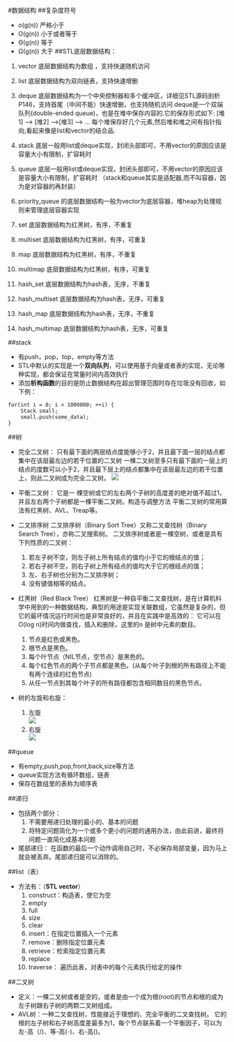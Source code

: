#数据结构
##复杂度符号
* o(g(n)) 严格小于
* O(g(n)) 小于或者等于
* Θ(g(n)) 等于
* Ω(g(n)) 大于
##STL底层数据结构：
1. vector      底层数据结构为数组 ，支持快速随机访问

2. list            底层数据结构为双向链表，支持快速增删

3. deque       底层数据结构为一个中央控制器和多个缓冲区，详细见STL源码剖析P146，支持首尾（中间不能）快速增删，也支持随机访问
deque是一个双端队列(double-ended queue)，也是在堆中保存内容的.它的保存形式如下:
[堆1] --> [堆2] -->[堆3] --> ...
每个堆保存好几个元素,然后堆和堆之间有指针指向,看起来像是list和vector的结合品.

4. stack        底层一般用list或deque实现，封闭头部即可，不用vector的原因应该是容量大小有限制，扩容耗时

5. queue     底层一般用list或deque实现，封闭头部即可，不用vector的原因应该是容量大小有限制，扩容耗时
（stack和queue其实是适配器,而不叫容器，因为是对容器的再封装）

6. priority_queue     的底层数据结构一般为vector为底层容器，堆heap为处理规则来管理底层容器实现

7. set                   底层数据结构为红黑树，有序，不重复

8. multiset         底层数据结构为红黑树，有序，可重复 

9. map                底层数据结构为红黑树，有序，不重复

10. multimap    底层数据结构为红黑树，有序，可重复

11. hash_set     底层数据结构为hash表，无序，不重复

12. hash_multiset 底层数据结构为hash表，无序，可重复 

13. hash_map    底层数据结构为hash表，无序，不重复

14. hash_multimap 底层数据结构为hash表，无序，可重复 

##stack
* 有push，pop，top，empty等方法
* STL中默认的实现是一个**双向队列**，可以使用基于向量或者表的实现，无论哪种实现，都会保证在常量时间内高效执行
* 添加**析构函数**的目的是防止数据结构在超出管理范围时存在垃圾没有回收，如下例：
```
for(int i = 0; i < 1000000; ++i) {
    Stack small;
	small.push(some_data);
}
```

##树
* 完全二叉树：
  只有最下面的两层结点度能够小于2，并且最下面一层的结点都集中在该层最左边的若干位置的二叉树
  一棵二叉树至多只有最下面的一层上的结点的度数可以小于2，并且最下层上的结点都集中在该层最左边的若干位置上，则此二叉树成为完全二叉树。
![](http://f.hiphotos.baidu.com/baike/c0%3Dbaike80%2C5%2C5%2C80%2C26/sign=7ee311d70923dd54357eaf3ab060d8bb/b151f8198618367a6f44126e2e738bd4b21ce5b0.jpg)

* 平衡二叉树：
  它是一 棵空树或它的左右两个子树的高度差的绝对值不超过1，并且左右两个子树都是一棵平衡二叉树。构造与调整方法 平衡二叉树的常用算法有红黑树、AVL、Treap等。

* 二叉排序树
  二叉排序树（Binary Sort Tree）又称二叉查找树（Binary Search Tree），亦称二叉搜索树。
  二叉排序树或者是一棵空树，或者是具有下列性质的二叉树：
  1. 若左子树不空，则左子树上所有结点的值均小于它的根结点的值；
  2. 若右子树不空，则右子树上所有结点的值均大于它的根结点的值；
  3. 左、右子树也分别为二叉排序树；
  4. 没有键值相等的结点。

* 红黑树（Red Black Tree）
  红黑树是一种自平衡二叉查找树，是在计算机科学中用到的一种数据结构，典型的用途是实现关联数组，它虽然是复杂的，但它的最坏情况运行时间也是非常良好的，并且在实践中是高效的： 它可以在O(log n)时间内做查找，插入和删除，这里的n 是树中元素的数目。
  1. 节点是红色或黑色。
  2. 根节点是黑色。
  3. 每个叶节点（NIL节点，空节点）是黑色的。
  4. 每个红色节点的两个子节点都是黑色。(从每个叶子到根的所有路径上不能有两个连续的红色节点)
  5. 从任一节点到其每个叶子的所有路径都包含相同数目的黑色节点。

* 树的左旋和右旋：
  1. 左旋  
  ![](http://hi.csdn.net/attachment/201012/29/8394323_1293614183gD0H.jpg)
  2. 右旋  
  ![](http://hi.csdn.net/attachment/201012/29/8394323_1293614183DSC3.jpg)  

##queue
* 有empty,push,pop,front,back,size等方法
* queue实现方法有循环数组，链表
* 保存在数组里的表称为顺序表

##递归
* 包括两个部分：
  1. 不需要用递归处理的最小的、基本的问题
  2. 将特定问题简化为一个或多个更小的问题的通用办法，由此前进，最终将问题一直简化成基本问题
* 尾部递归：
  在函数的最后一个动作调用自己时，不必保存局部变量，因为马上就会被丢弃。尾部递归是可以消除的。

##list（表）
* 方法有：（**STL vector**）
  1. construct：构造表，使它为空
  2. empty
  3. full
  4. size
  5. clear
  6. insert：在指定位置插入一个元素
  7. remove：删除指定位置元素
  8. retrieve：检索指定位置元素
  9. replace
  10. traverse：	遍历此表，对表中的每个元素执行给定的操作

##二叉树
* 定义：一棵二叉树或者是空的，或者是由一个成为根(root)的节点和根的成为左子树跟右子树的两颗二叉树组成。
* AVL树：一种二叉查找树，性能接近于理想的、完全平衡的二叉查找树。
  它的根的左子树和右子树高度差最多为1，每个节点联系着一个平衡因子，可以为左-高（/)、等-高(-)、右-高(\)。

